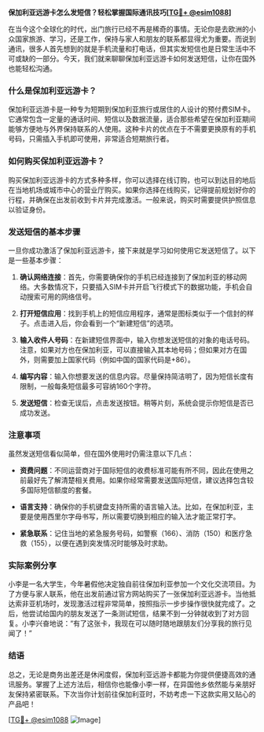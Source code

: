 **保加利亚远游卡怎么发短信？轻松掌握国际通讯技巧[[TG💪+ @esim1088](https://t.me/s/esim1088)]**

在当今这个全球化的时代，出门旅行已经不再是稀奇的事情。无论你是去欧洲的小众国家旅游、学习，还是工作，保持与家人和朋友的联系都显得尤为重要。而说到通讯，很多人首先想到的就是手机流量和打电话，但其实发短信也是日常生活中不可或缺的一部分。今天，我们就来聊聊保加利亚远游卡如何发送短信，让你在国外也能轻松沟通。

### 什么是保加利亚远游卡？

保加利亚远游卡是一种专为短期到保加利亚旅行或居住的人设计的预付费SIM卡。它通常包含一定量的通话时间、短信以及数据流量，适合那些希望在保加利亚期间能够方便地与外界保持联系的人使用。这种卡片的优点在于不需要更换原有的手机号码，只需插入手机即可使用，非常适合短期旅行者。

### 如何购买保加利亚远游卡？

购买保加利亚远游卡的方式多种多样，你可以选择在线订购，也可以到达目的地后在当地机场或城市中心的营业厅购买。如果你选择在线购买，记得提前规划好你的行程，并确保在出发前收到卡片并完成激活。一般来说，购买时需要提供护照信息以验证身份。

### 发送短信的基本步骤

一旦你成功激活了保加利亚远游卡，接下来就是学习如何使用它发送短信了。以下是一些基本步骤：

1. **确认网络连接**：首先，你需要确保你的手机已经连接到了保加利亚的移动网络。大多数情况下，只要插入SIM卡并开启飞行模式下的数据功能，手机会自动搜索可用的网络信号。
   
2. **打开短信应用**：找到手机上的短信应用程序，通常是图标类似于一个信封的样子。点击进入后，你会看到一个“新建短信”的选项。

3. **输入收件人号码**：在新建短信界面中，输入你想发送短信的对象的电话号码。注意，如果对方也在保加利亚，可以直接输入其本地号码；但如果对方在国外，则需要加上国家代码（例如中国的国家代码是+86）。

4. **编写内容**：输入你想要发送的信息内容。尽量保持简洁明了，因为短信长度有限制，一般每条短信最多可容纳160个字符。

5. **发送短信**：检查无误后，点击发送按钮。稍等片刻，系统会提示你短信是否已成功发送。

### 注意事项

虽然发送短信看似简单，但在国外使用时仍需注意以下几点：

- **资费问题**：不同运营商对于国际短信的收费标准可能有所不同，因此在使用之前最好先了解清楚相关费用。如果你经常需要发送国际短信，建议选择包含较多国际短信额度的套餐。
  
- **语言支持**：确保你的手机键盘支持所需的语言输入法。比如，在保加利亚，主要是使用西里尔字母书写，所以需要切换到相应的输入法才能正常打字。

- **紧急联系**：记住当地的紧急服务号码，如警察（166）、消防（150）和医疗急救（155），以便在遇到突发情况时能够及时求助。

### 实际案例分享

小李是一名大学生，今年暑假他决定独自前往保加利亚参加一个文化交流项目。为了方便与家人联系，他在出发前通过官方网站购买了一张保加利亚远游卡。当他抵达索非亚机场时，发现激活过程非常简单，按照指示一步步操作很快就完成了。之后，他尝试给国内的朋友发送了一条测试短信，结果不到一分钟就收到了对方回复。小李兴奋地说：“有了这张卡，我现在可以随时随地跟朋友们分享我的旅行见闻了！”

### 结语

总之，无论是商务出差还是休闲度假，保加利亚远游卡都能为你提供便捷高效的通讯服务。掌握了上述方法后，相信你也能像小李一样，在异国他乡依然能与亲朋好友保持紧密联系。下次当你计划前往保加利亚时，不妨考虑一下这款实用又贴心的产品吧！

[[TG💪+ @esim1088](https://t.me/s/esim1088) ![Image](https://i.postimg.cc/4NQfJmqS/Snipaste-2025-05-13-00-14-12.png)]
